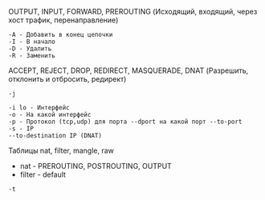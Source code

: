 OUTPUT, INPUT, FORWARD, PREROUTING (Исходящий, входящий, через хост трафик, перенаправление)
```
-A - Добавить в конец цепочки
-I - В начало
-D - Удалить
-R - Заменить
```
ACCEPT, REJECT, DROP, REDIRECT, MASQUERADE, DNAT (Разрешить, отклонить и отбросить, редирект)
```
-j  
```

```
-i lo - Интерфейс  
-o - На какой интерфейс
-p - Протокол (tcp,udp) для порта --dport на какой порт --to-port  
-s - IP
--to-destination IP (DNAT)
```
Таблицы nat, filter, mangle, raw    
- nat - PREROUTING, POSTROUTING, OUTPUT  
- filter - default  
```
-t
```


